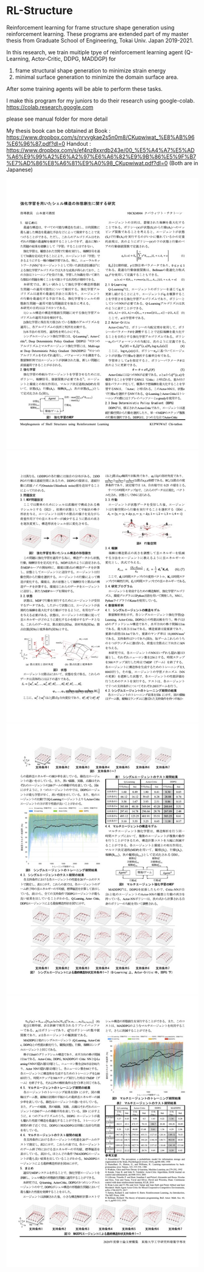 # RL-Structure

Reinforcement learning for frame structure shape generation using reinforcement learning.
These programs are extended part of my master thesis from Graduate School of Engineering, Tokai Univ. Japan 2019-2021.

In this research, we train muitiple tpye of reinforcement learning agent (Q-Learning, Actor-Critic, DDPG, MADDGP) for 

1. frame structural shape generation to minimize strain energy 
2. minimal surface generation to minimize the domain surface area.

After some training agents will be able to perform these tasks.

I make this program for my juniors to do their research using google-colab.
https://colab.research.google.com

please see manual folder for more detail

My thesis book can be obtained at 
Book : https://www.dropbox.com/s/nrvvgkae2s5n0m8/CKupwiwat_%E8%AB%96%E6%96%87.pdf?dl=0
Handout : https://www.dropbox.com/s/ef4nz8xxrdb243e/00_%E5%A4%A7%E5%AD%A6%E9%99%A2%E6%A2%97%E6%A6%82%E9%9B%86%E5%9F%B7%E7%AD%86%E8%A6%81%E9%A0%98_CKupwiwat.pdf?dl=0
(Both are in Japanese)

<img src="src/handout01.jpg">
<img src="src/handout02.jpg">
<img src="src/handout03.jpg">
<img src="src/handout04.jpg">
